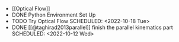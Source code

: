- [[Optical Flow]]
- DONE Python Environment Set Up
- TODO Try Optical Flow
  SCHEDULED: <2022-10-18 Tue>
- DONE [[@taghirad2013parallel]] finish the parallel kinematics part
  SCHEDULED: <2022-10-12 Wed>